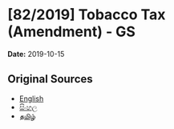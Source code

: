 # [82/2019] Tobacco Tax (Amendment) - GS

**Date:** 2019-10-15

## Original Sources

- [English](https://documents.gov.lk/view/bills/2019/10/82-2019_E.pdf)
- [සිංහල](https://documents.gov.lk/view/bills/2019/10/82-2019_S.pdf)
- [தமிழ்](https://documents.gov.lk/view/bills/2019/10/82-2019_T.pdf)
